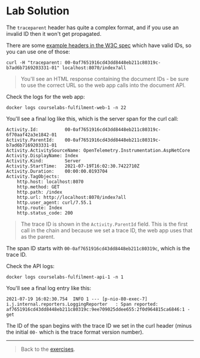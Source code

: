 # Lab Solution

The `traceparent` header has quite a complex format, and if you use an invalid ID then it won't get propagated.

There are some [example headers in the W3C spec](https://www.w3.org/TR/trace-context-1/#examples-of-http-traceparent-headers) which have valid IDs, so you can use one of those:

```
curl -H "traceparent: 00-0af7651916cd43dd8448eb211c80319c-b7ad6b7169203331-01" localhost:8070/index?all
```

> You'll see an HTML response containing the document IDs - be sure to use the correct URL so the web app calls into the document API.

Check the logs for the web app:

```
docker logs courselabs-fulfilment-web-1 -n 22
```

You'll see a final log like this, which is the server span for the curl call:

```
Activity.Id:          00-0af7651916cd43dd8448eb211c80319c-6f70aaf42a3e1842-01
Activity.ParentId:    00-0af7651916cd43dd8448eb211c80319c-b7ad6b7169203331-01
Activity.ActivitySourceName: OpenTelemetry.Instrumentation.AspNetCore
Activity.DisplayName: Index
Activity.Kind:        Server
Activity.StartTime:   2021-07-19T16:02:30.7422710Z
Activity.Duration:    00:00:00.0193704
Activity.TagObjects:
    http.host: localhost:8070
    http.method: GET
    http.path: /index
    http.url: http://localhost:8070/index?all
    http.user_agent: curl/7.55.1
    http.route: Index
    http.status_code: 200
```

> The trace ID is shown in the `Activity.ParentId` field. This is the first call in the chain and because we set a trace ID, the web app uses that as the parent.

The span ID starts with `00-0af7651916cd43dd8448eb211c80319c`, which is the trace ID.

Check the API logs:

```
docker logs courselabs-fulfilment-api-1 -n 1
```

You'll see a final log entry like this:

```
2021-07-19 16:02:30.754  INFO 1 --- [p-nio-80-exec-7] i.j.internal.reporters.LoggingReporter   : Span reported: af7651916cd43dd8448eb211c80319c:9ee709025ddee655:2f0d964815ca6846:1 - get
```

The ID of the span begins with the trace ID we set in the curl header (minus the initial `00-` which is the trace format version number).

___
> Back to the [exercises](README.md).